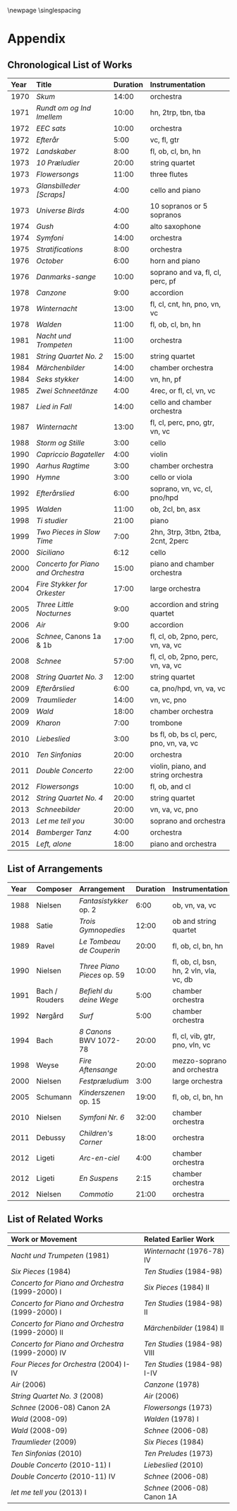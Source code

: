 \newpage
\singlespacing

# Appendix

## Chronological List of Works

| Year | Title                              | Duration | Instrumentation                         |
|:-----|:-----------------------------------|:---------|:----------------------------------------|
| 1970 | *Skum*                             | 14:00    | orchestra                               |
| 1971 | *Rundt om og Ind Imellem*          | 10:00    | hn, 2trp, tbn, tba                      |
| 1972 | *EEC sats*                         | 10:00    | orchestra                               |
| 1972 | *Efterår*                          | 5:00     | vc, fl, gtr                             |
| 1972 | *Landskaber*                       | 8:00     | fl, ob, cl, bn, hn                      |
| 1973 | *10 Præludier*                     | 20:00    | string quartet                          |
| 1973 | *Flowersongs*                      | 11:00    | three flutes                            |
| 1973 | *Glansbilleder [Scraps]*           | 4:00     | cello and piano                         |
| 1973 | *Universe Birds*                   | 4:00     | 10 sopranos or 5 sopranos               |
| 1974 | *Gush*                             | 4:00     | alto saxophone                          |
| 1974 | *Symfoni*                          | 14:00    | orchestra                               |
| 1975 | *Stratifications*                  | 8:00     | orchestra                               |
| 1976 | *October*                          | 6:00     | horn and piano                          |
| 1976 | *Danmarks-sange*                   | 10:00    | soprano and va, fl, cl, perc, pf        |
| 1978 | *Canzone*                          | 9:00     | accordion                               |
| 1978 | *Winternacht*                      | 13:00    | fl, cl, cnt, hn, pno, vn, vc            |
| 1978 | *Walden*                           | 11:00    | fl, ob, cl, bn, hn                      |
| 1981 | *Nacht und Trompeten*              | 11:00    | orchestra                               |
| 1981 | *String Quartet No. 2*             | 15:00    | string quartet                          |
| 1984 | *Märchenbilder*                    | 14:00    | chamber orchestra                       |
| 1984 | *Seks stykker*                     | 14:00    | vn, hn, pf                              |
| 1985 | *Zwei Schneetänze*                 | 4:00     | 4rec, or fl, cl, vn, vc                 |
| 1987 | *Lied in Fall*                     | 14:00    | cello and chamber orchestra             |
| 1987 | *Winternacht*                      | 13:00    | fl, cl, perc, pno, gtr, vn, vc          |
| 1988 | *Storm og Stille*                  | 3:00     | cello                                   |
| 1990 | *Capriccio Bagateller*             | 4:00     | violin                                  |
| 1990 | *Aarhus Ragtime*                   | 3:00     | chamber orchestra                       |
| 1990 | *Hymne*                            | 3:00     | cello or viola                          |
| 1992 | *Efterårslied*                     | 6:00     | soprano, vn, vc, cl, pno/hpd            |
| 1995 | *Walden*                           | 11:00    | ob, 2cl, bn, asx                        |
| 1998 | *Ti studier*                       | 21:00    | piano                                   |
| 1999 | *Two Pieces in Slow Time*          | 7:00     | 2hn, 3trp, 3tbn, 2tba, 2cnt, 2perc      |
| 2000 | *Siciliano*                        | 6:12     | cello                                   |
| 2000 | *Concerto for Piano and Orchestra* | 15:00    | piano and chamber orchestra             |
| 2004 | *Fire Stykker for Orkester*        | 17:00    | large orchestra                         |
| 2005 | *Three Little Nocturnes*           | 9:00     | accordion and string quartet            |
| 2006 | *Air*                              | 9:00     | accordion                               |
| 2006 | *Schnee*, Canons 1a & 1b           | 17:00    | fl, cl, ob, 2pno, perc, vn, va, vc      |
| 2008 | *Schnee*                           | 57:00    | fl, cl, ob, 2pno, perc, vn, va, vc      |
| 2008 | *String Quartet No. 3*             | 12:00    | string quartet                          |
| 2009 | *Efterårslied*                     | 6:00     | ca, pno/hpd, vn, va, vc                 |
| 2009 | *Traumlieder*                      | 14:00    | vn, vc, pno                             |
| 2009 | *Wald*                             | 18:00    | chamber orchestra                       |
| 2009 | *Kharon*                           | 7:00     | trombone                                |
| 2010 | *Liebeslied*                       | 3:00     | bs fl, ob, bs cl, perc, pno, vn, va, vc |
| 2010 | *Ten Sinfonias*                    | 20:00    | orchestra                               |
| 2011 | *Double Concerto*                  | 22:00    | violin, piano, and string orchestra     |
| 2012 | *Flowersongs*                      | 10:00    | fl, ob, and cl                          |
| 2012 | *String Quartet No. 4*             | 20:00    | string quartet                          |
| 2013 | *Schneebilder*                     | 20:00    | vn, va, vc, pno                         |
| 2013 | *Let me tell you*                  | 30:00    | soprano and orchestra                   |
| 2014 | *Bamberger Tanz*                   | 4:00     | orchestra                               |
| 2015 | *Left, alone*                      | 18:00    | piano and orchestra                     |

## List of Arrangements

| Year | Composer       | Arrangement                 | Duration | Instrumentation                         |
|:-----|:---------------|:----------------------------|:---------|:----------------------------------------|
| 1988 | Nielsen        | *Fantasistykker* op. 2      | 6:00     | ob, vn, va, vc                          |
| 1988 | Satie          | *Trois Gymnopedies*         | 12:00    | ob and string quartet                   |
| 1989 | Ravel          | *Le Tombeau de Couperin*    | 20:00    | fl, ob, cl, bn, hn                      |
| 1990 | Nielsen        | *Three Piano Pieces* op. 59 | 10:00    | fl, ob, cl, bsn, hn, 2 vln, vla, vc, db |
| 1991 | Bach / Rouders | *Befiehl du deine Wege*     | 5:00     | chamber orchestra                       |
| 1992 | Nørgård        | *Surf*                      | 5:00     | chamber orchestra                       |
| 1994 | Bach           | *8 Canons* BWV 1072-78      | 20:00    | fl, cl, vib, gtr, pno, vln, vc          |
| 1998 | Weyse          | *Fire Aftensange*           | 20:00    | mezzo-soprano and orchestra             |
| 2000 | Nielsen        | *Festpræludium*             | 3:00     | large orchestra                         |
| 2005 | Schumann       | *Kinderszenen* op. 15       | 19:00    | fl, ob, cl, bn, hn                      |
| 2010 | Nielsen        | *Symfoni Nr. 6*             | 32:00    | chamber orchestra                       |
| 2011 | Debussy        | *Children's Corner*         | 18:00    | orchestra                               |
| 2012 | Ligeti         | *Arc-en-ciel*               | 4:00     | chamber orchestra                       |
| 2012 | Ligeti         | *En Suspens*                | 2:15     | chamber orchestra                       |
| 2012 | Nielsen        | *Commotio*                  | 21:00    | orchestra                               |

## List of Related Works

| Work or Movement                                  | Related Earlier Work         |
|:--------------------------------------------------|:-----------------------------|
| *Nacht und Trumpeten* (1981)                      | *Winternacht* (1976-78) IV   |
| *Six Pieces* (1984)                               | *Ten Studies* (1984-98)      |
| *Concerto for Piano and Orchestra* (1999-2000) I  | *Six Pieces* (1984) II       |
| *Concerto for Piano and Orchestra* (1999-2000) I  | *Ten Studies* (1984-98) II   |
| *Concerto for Piano and Orchestra* (1999-2000) II | *Märchenbilder* (1984) II    |
| *Concerto for Piano and Orchestra* (1999-2000) IV | *Ten Studies* (1984-98) VIII |
| *Four Pieces for Orchestra* (2004) I-IV           | *Ten Studies* (1984-98) I-IV |
| *Air* (2006)                                      | *Canzone* (1978)             |
| *String Quartet No. 3* (2008)                     | *Air* (2006)                 |
| *Schnee* (2006-08) Canon 2A                       | *Flowersongs* (1973)         |
| *Wald* (2008-09)                                  | *Walden* (1978) I            |
| *Wald* (2008-09)                                  | *Schnee* (2006-08)           |
| *Traumlieder* (2009)                              | *Six Pieces* (1984)          |
| *Ten Sinfonias* (2010)                            | *Ten Preludes* (1973)        |
| *Double Concerto* (2010-11) I                     | *Liebeslied* (2010)          |
| *Double Concerto* (2010-11) IV                    | *Schnee* (2006-08)           |
| *let me tell you* (2013) I                        | *Schnee* (2006-08) Canon 1A  |
